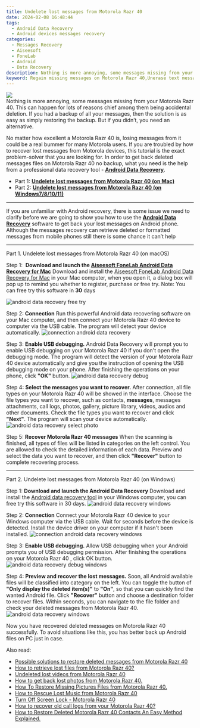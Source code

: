 ```yaml
---
title: Undelete lost messages from Motorola Razr 40
date: 2024-02-08 16:48:44
tags: 
  - Android Data Recovery
  - Android devices messages recovery
categories: 
  - Messages Recovery
  - Aiseesoft
  - FoneLab
  - Android
  - Data Recovery
description: Nothing is more annoying, some messages missing from your Motorola Razr 40. This can happen for lots of reasons chief among them being accidental deletion. If you had a backup of all your messages, then the solution is as easy as simply restoring the backup. But if you didn’t, you need an alternative.
keyword: Regain missing messages on Motorola Razr 40,Unerase text messages from Motorola Razr 40,restore deleted text messages files on Motorola Razr 40,Motorola Razr 40 messages retrieval,recover lost messages from Motorola Razr 40,save lost text messages on Motorola Razr 40,recover deleted messages 2018 for Motorola Razr 40,Motorola Razr 40 deleted messages,how to recover deleted messages in Motorola Razr 40,how to recover messages on Motorola Razr 40,how to recover messages Motorola Razr 40,lost all messages in Motorola Razr 40 again
---
```


<img src="https://img0mobiles.techidaily.com/images/best-assets/devices/motorola/motorola-razr-40/5.jpg" class="atpl-imgstyle"  />

<div class="atpl-content atpl-for-fonelab-android recover-messages">

<div class="atpl-post-description-part-1">
Nothing is more annoying, some messages missing from your Motorola Razr 40. This can happen for lots of reasons chief among them being accidental deletion. If you had a backup of all your messages, then the solution is as easy as simply restoring the backup. But if you didn’t, you need an alternative.
</div>




<div class="atpl-post-description-part-2">
<div class="tpl-content-sub-paragraph-normal">
  <p>
      No matter how excellent a Motorola Razr 40 is, losing messages from it could be a real bummer for many Motorola users. If you are troubled by how to recover lost messages from Motorola  devices, this tutorial is the exact problem-solver that you are looking for. In order to get back deleted messages files on Motorola Razr 40 no backup, what you need is the help from a professional data recovery tool - <a href="https://tools.techidaily.com/aiseesoft-android-data-recovery/" target="_blank" rel="noopener"><strong>Android Data Recovery</strong></a>.
  </p>
</div>
</div>

<ul>
  <li>Part 1: <strong><a href="#p1">Undelete lost messages from Motorola Razr 40 (on Mac)</a></strong></li>
  <li>Part 2: <strong><a href="#p2">Undelete lost messages from Motorola Razr 40 (on Windows7/8/10/11)</a></strong></li>
</ul>

<hr>
<div class="atpl-post-description-part-3">
<div class="tpl-content-sub-paragraph-normal">
  <p>
    If you are unfamiliar with Android recovery, there is some issue we need to clarify before we are going to show you how to use the <a href="https://tools.techidaily.com/aiseesoft-android-data-recovery/" target="_blank" rel="noopener"><strong>Android Data Recovery</strong></a> software to get back your lost messages on Android phone. Although the messages recovery can retrieve deleted or formatted messages from mobile phones still there is some chance it can’t help
  </p>
</div>
</div>


<!-- Part 1 -->
<a id="p1" name="p1" ></a><hr>

<div>
  <span class="atpl-step-part-style">Part 1. Undelete lost messages from Motorola Razr 40 (on macOS)</span>
</div>  

<span class="atpl-stepstyle-a"><span>Step 1: </span></span> <strong>Download and launch the <a href="https://tools.techidaily.com/aiseesoft-android-data-recovery-for-mac/" target="_blank" rel="noopener">Aiseesoft FoneLab Android Data Recovery for Mac</a></strong>
Download and install the <a href="https://tools.techidaily.com/aiseesoft-android-data-recovery-for-mac/" target="_blank" rel="noopener">Aiseesoft FoneLab Android Data Recovery for Mac</a> in your Mac computer, when you open it, a dialog box will pop up to remind you whether to register, purchase or free try.
Note: You can free try this software in <strong>30</strong> days

<img src="https://tools.techidaily.com/images/apps/aiseesoft/android-data-recovery/mac-free-try.png" class="atpl-imgstyle" alt="android data recovery free try" />

<span class="atpl-stepstyle-a"><span>Step 2: </span></span> <strong>Connection</strong>
Run this powerful Android data recovering software on your Mac computer, and then connect your Motorola Razr 40 device to computer via the USB cable. The program will detect your device automatically.
<img src="https://tools.techidaily.com/images/apps/aiseesoft/android-data-recovery/mac-connection-interface.jpg" class="atpl-imgstyle" alt="connection android data recovery" />

<span class="atpl-stepstyle-a"><span>Step 3: </span></span> <strong>Enable USB debugging.</strong>
Android Data Recovery will prompt you to enable USB debugging on your Motorola Razr 40  if you don't open the debugging mode. The program will detect the version of your Motorola Razr 40 device automatically and give you the instruction of opening the USB debugging mode on your phone. After finishing the operations on your phone, click <strong>"OK"</strong> button.
<img src="https://tools.techidaily.com/images/apps/aiseesoft/android-data-recovery/mac-android-usb-debug.jpg"  class="atpl-imgstyle" alt="android data recovery debug" />

<span class="atpl-stepstyle-a"><span>Step 4: </span></span> <strong>Select the messages you want to recover.</strong>
After connection, all file types on your Motorola Razr 40 will be showed in the interface. Choose the file types you want to recover, such as contacts, <strong>messages</strong>, messages attachments, call logs, photos, gallery, picture library, videos, audios and other documents. Check the file types you want to recover and click  <b>"Next"</b>. The program will scan your device automatically.
<img src="https://tools.techidaily.com/images/apps/aiseesoft/android-data-recovery/mac-choose-type-messages.jpg" class="atpl-imgstyle" alt="android data recovery select photo" />

<span class="atpl-stepstyle-a"><span>Step 5: </span></span> <strong>Recover Motorola Razr 40 messages</strong>
When the scanning is finished, all types of files will be listed in categories on the left control. You are allowed to check the detailed information of each data. Preview and select the data you want to recover, and then click <b>"Recover"</b> button to complete recovering process.

<a id="p2" name="p2"></a><hr>

<div class="atpl-step-part-style">Part 2. Undelete lost messages from Motorola Razr 40 (on Windows)</div>

<span class="atpl-stepstyle-a"><span>Step 1: </span></span> <strong>Download and launch the Android Data Recovery</strong>
Download and install the <a href="https://tools.techidaily.com/aiseesoft-android-data-recovery-for-win/" target="_blank" rel="noopener">Android data recovery tool</a> in your Windows computer, you can free try this software in 30 days.
<img src="https://tools.techidaily.com/images/apps/aiseesoft/android-data-recovery/win-start-interface.png"  class="atpl-imgstyle" alt="android data recovery windows" />

<span class="atpl-stepstyle-a"><span>Step 2: </span></span> <strong>Connection</strong>
Connect your Motorola Razr 40 device to your Windows computer via the USB cable. Wait for seconds before the device is detected. Install the device driver on your computer if it hasn't been installed.
<img src="https://tools.techidaily.com/images/apps/aiseesoft/android-data-recovery/win-connection-interface.png" class="atpl-imgstyle" alt="connection android data recovery windows" />

<span class="atpl-stepstyle-a"><span>Step 3: </span></span> <strong>Enable USB debugging.</strong>
Allow USB debugging when your Android prompts you of USB debugging permission. After finishing the operations on your Motorola Razr 40 , click OK button.
<img src="https://tools.techidaily.com/images/apps/aiseesoft/android-data-recovery/win-android-usb-debug.png" class="atpl-imgstyle" alt="android data recovery debug windows" />

<span class="atpl-stepstyle-a"><span>Step 4: </span></span> <strong>Preview and recover the lost messages.</strong>
Soon, all Android available files will be classified into category on the left. You can toggle the button of <b>"Only display the deleted item(s)"</b> to <b>"On"</b>, so that you can quickly find the wanted Android file. Click <b>"Recover"</b> button and choose a destination folder to recover files. Within seconds, you can navigate to the file folder and check your deleted messages from Motorola Razr 40.
<img src="https://tools.techidaily.com/images/apps/aiseesoft/android-data-recovery/win-recover-messages.jpg" class="atpl-imgstyle" alt="android data recovery windows" />

<div class="atpl-post-description-part-4">
<div class="tpl-content-sub-paragraph-normal">
    <p>
        Now you have recovered deleted messages on Motorola Razr 40 successfully. To avoid situations like this, you has better back up Android files on PC just in case.
    </p>
</div>
</div>

<ins class="adsbygoogle"
     style="display:block"
     data-ad-client="ca-pub-7571918770474297"
     data-ad-slot="8358498916"
     data-ad-format="auto"
     data-full-width-responsive="true"></ins>

<span class="atpl-alsoreadstyle">Also read:</span>
<div><ul>
<li><a href="/possible-solutions-to-restore-deleted-messages-from-motorola-razr-40-by-fonelab-android-recover-messages/" target="_blank" rel="noopener"><u>Possible solutions to restore deleted messages from Motorola Razr 40</u></a></li>
<li><a href="/how-to-retrieve-lost-files-from-motorola-razr-40-by-fonelab-android-recover-data/" target="_blank" rel="noopener"><u>How to retrieve lost files from Motorola Razr 40?</u></a></li>
<li><a href="/undeleted-lost-videos-from-motorola-razr-40-by-fonelab-android-recover-video/" target="_blank" rel="noopener"><u>Undeleted lost videos from Motorola Razr 40</u></a></li>
<li><a href="/how-to-get-back-lost-photos-from-motorola-razr-40-by-fonelab-android-recover-photos/" target="_blank" rel="noopener"><u>How to get back lost photos from Motorola Razr 40.</u></a></li>
<li><a href="/how-to-restore-missing-pictures-files-from-motorola-razr-40-by-fonelab-android-recover-pictures/" target="_blank" rel="noopener"><u>How To  Restore Missing Pictures Files from Motorola Razr 40.</u></a></li>
<li><a href="/how-to-rescue-lost-music-from-motorola-razr-40-by-fonelab-android-recover-music/" target="_blank" rel="noopener"><u>How to Rescue Lost Music from Motorola Razr 40</u></a></li>
<li><a href="/turn-off-screen-lock-motorola-razr-40-by-drfone-android-unlock-android-unlock/" target="_blank" rel="noopener"><u>Turn Off Screen Lock - Motorola Razr 40</u></a></li>
<li><a href="/how-to-recover-old-call-logs-from-your-motorola-razr-40-by-fonelab-android-recover-call-logs/" target="_blank" rel="noopener"><u>How to recover old call logs from your Motorola Razr 40?</u></a></li>
<li><a href="/how-to-restore-deleted-motorola-razr-40-contacts-an-easy-method-explained-by-fonelab-android-recover-contacts/" target="_blank" rel="noopener"><u>How to Restore Deleted Motorola Razr 40 Contacts  An Easy Method Explained.</u></a></li>
</ul></div>

</div>
